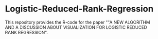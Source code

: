 # Logistic-Reduced-Rank-Regression
This repository provides the R-code for the paper ""A NEW ALGORITHM AND A DISCUSSION ABOUT VISUALIZATION FOR LOGISTIC REDUCED RANK REGRESSION". 
